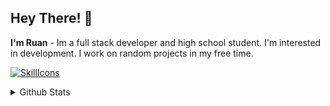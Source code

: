 Hey There! 👋
------------------
**I'm Ruan** - Im a full stack developer and high school student. I'm interested in development. I work on random projects in my free time.

[![SkillIcons](https://skillicons.dev/icons?i=js,html,css,nodejs,vue,py,lua,mongodb,mysql)](https://skillicons.dev)<br/>
</div>

<details>
  <summary>Github Stats</summary>
  
  <a href="#">![Github stats](https://github-readme-stats.vercel.app/api?username=ruandac&theme=blueberry&count_private=true&hide_border=true&line_height=20)</a>
  <a href="#">![Top Langs](https://github-readme-stats.vercel.app/api/top-langs/?username=ruandac&layout=compact&theme=blueberry&count_private=true&hide_border=true)</a>
</details>
